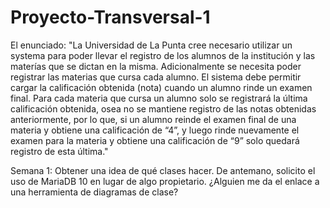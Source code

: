 # Proyecto-Transversal-1
El enunciado:
"La Universidad de La Punta cree necesario utilizar un systema para poder llevar el registro de
los alumnos de la institución y las materías que se dictan en la misma. Adicionalmente se
necesita poder registrar las materias que cursa cada alumno. El sistema debe permitir cargar la
calificación obtenida (nota) cuando un alumno rinde un examen final. Para cada materia que
cursa un alumno solo se registrará la última calificación obtenida, osea no se mantiene registro
de las notas obtenidas anteriormente, por lo que, si un alumno reinde el examen final de una
materia y obtiene una calificación de “4”, y luego rinde nuevamente el examen para la materia
y obtiene una calificación de “9” solo quedará registro de esta última."

Semana 1: Obtener una idea de qué clases hacer.
De antemano, solicito el uso de MariaDB 10 en lugar de algo propietario.
¿Alguien me da el enlace a una herramienta de diagramas de clase?
